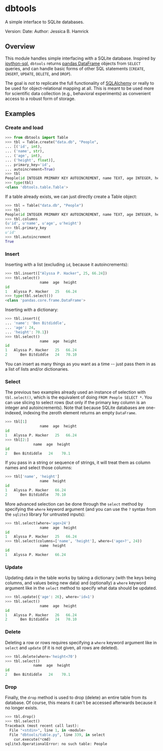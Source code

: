 # dbtools
A simple interface to SQLite databases.

Version: 
Date: 
Author: Jessica B. Hamrick

## Overview

This module handles simple interfacing with a SQLite database.
Inspired by [ipython-sql](https://pypi.python.org/pypi/ipython-sql),
`dbtools` returns
[pandas DataFrame](http://pandas.pydata.org/pandas-docs/stable/dsintro.html#dataframe)
objects from `SELECT` queries, and can handle basic forms of other SQL
statements (`CREATE`, `INSERT`, `UPDATE`, `DELETE`, and `DROP`).

The goal is *not* to replicate the full functionality of
[SQLAlchemy](http://www.sqlalchemy.org/) or really to be used for
object-relational mapping at all. This is meant to be used more for
scientific data collection (e.g., behavioral experiments) as
convenient access to a robust form of storage.

## Examples

### Create and load

```python
>>> from dbtools import Table
>>> tbl = Table.create("data.db", "People",
... [('id', int),
... ('name', str),
... ('age', int),
... ('height', float)],
... primary_key='id',
... autoincrement=True)
>>> tbl
People(id INTEGER PRIMARY KEY AUTOINCREMENT, name TEXT, age INTEGER, height REAL)
>>> type(tbl)
<class 'dbtools.table.Table'>
```

If a table already exists, we can just directly create a Table object:

```python
>>> tbl = Table("data.db", "People")
>>> tbl
People(id INTEGER PRIMARY KEY AUTOINCREMENT, name TEXT, age INTEGER, height REAL)
>>> tbl.columns
(u'id', u'name', u'age', u'height')
>>> tbl.primary_key
u'id'
>>> tbl.autoincrement
True
```

### Insert

Inserting with a list (excluding `id`, because it autoincrements):

```python
>>> tbl.insert(["Alyssa P. Hacker", 25, 66.24])
>>> tbl.select()
                name  age  height
id
1   Alyssa P. Hacker   25   66.24
>>> type(tbl.select())
<class 'pandas.core.frame.DataFrame'>
```

Inserting with a dictionary:

```python
>>> tbl.insert({
... 'name': 'Ben Bitdiddle',
... 'age': 24,
... 'height': 70.1})
>>> tbl.select()
                name  age  height
id
1   Alyssa P. Hacker   25   66.24
2      Ben Bitdiddle   24   70.10
```

You can insert as many things as you want as a time -- just pass them
in as a list of lists and/or dictionaries.

### Select

The previous two examples already used an instance of selection with
`tbl.select()`, which is the equivalent of doing `FROM People SELECT
*`. You can use slicing to select rows (but only if the primary key
column is an integer and autoincrements). Note that because SQLite
databases are one-indexed, indexing the zeroth element returns an
empty `DataFrame`.

```python
>>> tbl[1]
                name  age  height
id
1   Alyssa P. Hacker   25   66.24
>>> tbl[2:]
             name  age  height
id
2   Ben Bitdiddle   24    70.1
```

If you pass in a string or sequence of strings, it will treat them as
column names and select those columns:

```python
>>> tbl['name', 'height']
                name  height
id
1   Alyssa P. Hacker   66.24
2      Ben Bitdiddle   70.10
```

More advanced selection can be done through the `select` method by
specifying the `where` keyword argument (and you can use the `?`
syntax from the `sqlite3` library for untrusted inputs):

```python
>>> tbl.select(where='age>24')
                name  age  height
id
1   Alyssa P. Hacker   25   66.24
>>> tbl.select(columns=['name', 'height'], where=('age>?', 24))
                name  height
id
1   Alyssa P. Hacker   66.24
```

### Update

Updating data in the table works by taking a dictionary (with the keys
being columns, and values being new data) and (optionally) a `where`
keyword argument like in the `select` method to specify what data
should be updated.

```python
>>> tbl.update({'age': 26}, where='id=1')
>>> tbl.select()
                name  age  height
id
1   Alyssa P. Hacker   26   66.24
2      Ben Bitdiddle   24   70.10
```

### Delete

Deleting a row or rows requires specifying a `where` keyword argument
like in `select` and `update` (if it is not given, all rows are
deleted).

```python
>>> tbl.delete(where='height<70')
>>> tbl.select()
             name  age  height
id
2   Ben Bitdiddle   24    70.1
```

### Drop

Finally, the `drop` method is used to drop (delete) an entire table
from its database. Of course, this means it can't be accessed
afterwards because it no longer exists.

```python
>>> tbl.drop()
>>> tbl.select()
Traceback (most recent call last):
  File "<stdin>", line 1, in <module>
  File "dbtools/table.py", line 339, in select
    cur.execute(*cmd)
sqlite3.OperationalError: no such table: People
```

